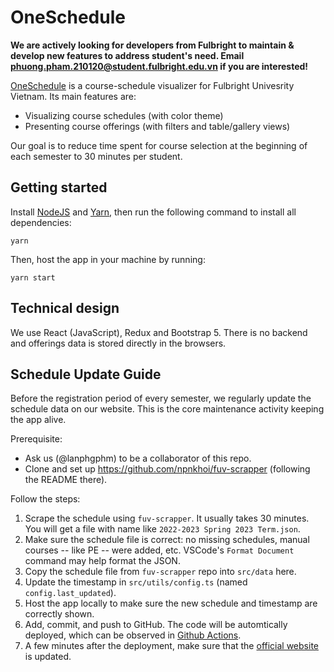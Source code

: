 # OneSchedule

**We are actively looking for developers from Fulbright to maintain & develop new features to address student's need. Email phuong.pham.210120@student.fulbright.edu.vn if you are interested!**

[OneSchedule](https://npnkhoi.github.io/oneschedule) is a course-schedule visualizer for Fulbright Univesrity Vietnam. Its main features are:
- Visualizing course schedules (with color theme)
- Presenting course offerings (with filters and table/gallery views)

Our goal is to reduce time spent for course selection at the beginning of each semester to 30 minutes per student.

## Getting started

Install [NodeJS](https://nodejs.org/en/) and [Yarn](https://classic.yarnpkg.com/en/docs/install), then run the following command to install all dependencies:
```
yarn
```
Then, host the app in your machine by running:
```
yarn start
```

## Technical design
We use React (JavaScript), Redux and Bootstrap 5. There is no backend and offerings data is stored directly in the browsers.

## Schedule Update Guide
Before the registration period of every semester, we regularly update the schedule data on our website. This is the core maintenance activity keeping the app alive.

Prerequisite: 
- Ask us (@lanphgphm) to be a collaborator of this repo.
- Clone and set up https://github.com/npnkhoi/fuv-scrapper (following the README there).

Follow the steps:
1. Scrape the schedule using `fuv-scrapper`. It usually takes 30 minutes. You will get a file with name like `2022-2023 Spring 2023 Term.json`. 
2. Make sure the schedule file is correct: no missing schedules, manual courses -- like PE -- were added, etc. VSCode's `Format Document` command may help format the JSON.
3. Copy the schedule file from `fuv-scrapper` repo into `src/data` here.
4. Update the timestamp in `src/utils/config.ts` (named `config.last_updated`).
5. Host the app locally to make sure the new schedule and timestamp are correctly shown.
6. Add, commit, and push to GitHub. The code will be automtically deployed, which can be observed in [Github Actions](https://github.com/npnkhoi/oneschedule/actions).
7. A few minutes after the deployment, make sure that the [official website](https://npnkhoi.github.io/oneschedule/#/) is updated.
